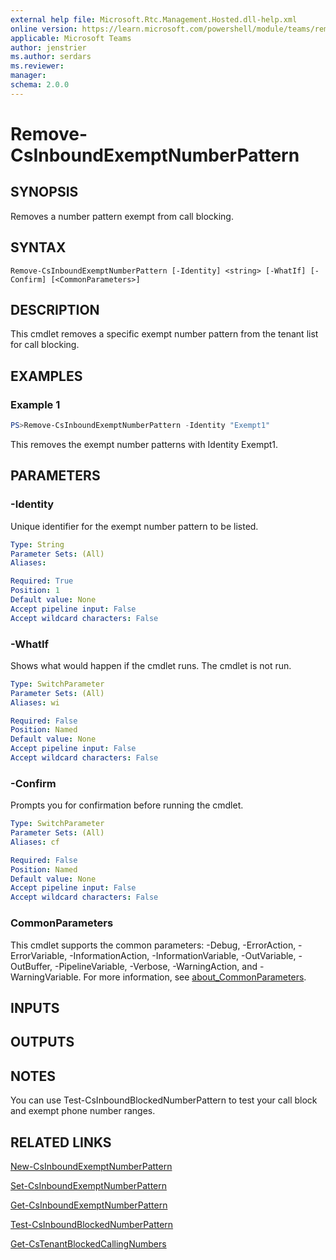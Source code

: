 ```yaml
---
external help file: Microsoft.Rtc.Management.Hosted.dll-help.xml
online version: https://learn.microsoft.com/powershell/module/teams/remove-csinboundexemptnumberpattern
applicable: Microsoft Teams
author: jenstrier
ms.author: serdars
ms.reviewer:
manager:
schema: 2.0.0
---
```


# Remove-CsInboundExemptNumberPattern

## SYNOPSIS
Removes a number pattern exempt from call blocking.

## SYNTAX

```
Remove-CsInboundExemptNumberPattern [-Identity] <string> [-WhatIf] [-Confirm] [<CommonParameters>]
```

## DESCRIPTION
This cmdlet removes a specific exempt number pattern from the tenant list for call blocking.

## EXAMPLES

### Example 1
```powershell
PS>Remove-CsInboundExemptNumberPattern -Identity "Exempt1"
```

This removes the exempt number patterns with Identity Exempt1.

## PARAMETERS

### -Identity
Unique identifier for the exempt number pattern to be listed.

```yaml
Type: String
Parameter Sets: (All)
Aliases:

Required: True
Position: 1
Default value: None
Accept pipeline input: False
Accept wildcard characters: False
```

### -WhatIf
Shows what would happen if the cmdlet runs.
The cmdlet is not run.

```yaml
Type: SwitchParameter
Parameter Sets: (All)
Aliases: wi

Required: False
Position: Named
Default value: None
Accept pipeline input: False
Accept wildcard characters: False
```

### -Confirm
Prompts you for confirmation before running the cmdlet.

```yaml
Type: SwitchParameter
Parameter Sets: (All)
Aliases: cf

Required: False
Position: Named
Default value: None
Accept pipeline input: False
Accept wildcard characters: False
```

### CommonParameters
This cmdlet supports the common parameters: -Debug, -ErrorAction, -ErrorVariable, -InformationAction, -InformationVariable, -OutVariable, -OutBuffer, -PipelineVariable, -Verbose, -WarningAction, and -WarningVariable. For more information, see [about_CommonParameters](https://go.microsoft.com/fwlink/?LinkID=113216).

## INPUTS

## OUTPUTS

## NOTES

You can use Test-CsInboundBlockedNumberPattern to test your call block and exempt phone number ranges.

## RELATED LINKS
[New-CsInboundExemptNumberPattern](https://learn.microsoft.com/powershell/module/teams/new-csinboundexemptnumberpattern)

[Set-CsInboundExemptNumberPattern](https://learn.microsoft.com/powershell/module/teams/set-csinboundexemptnumberpattern)

[Get-CsInboundExemptNumberPattern](https://learn.microsoft.com/powershell/module/teams/get-csinboundexemptnumberpattern)

[Test-CsInboundBlockedNumberPattern](https://learn.microsoft.com/powershell/module/teams/test-csinboundblockednumberpattern)

[Get-CsTenantBlockedCallingNumbers](https://learn.microsoft.com/powershell/module/teams/get-cstenantblockedcallingnumbers)
